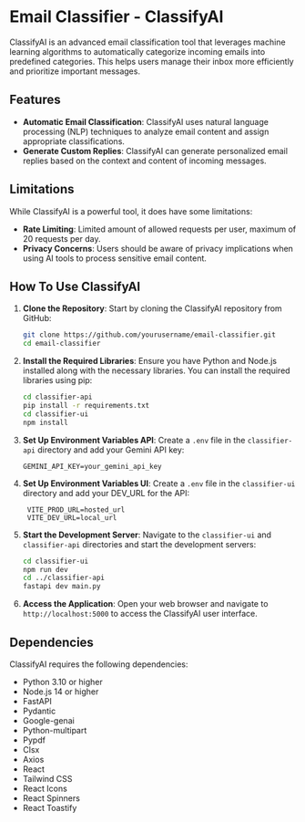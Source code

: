 # Email Classifier - ClassifyAI

ClassifyAI is an advanced email classification tool that leverages machine learning algorithms to automatically categorize incoming emails into predefined categories. This helps users manage their inbox more efficiently and prioritize important messages.

## Features

- **Automatic Email Classification**: ClassifyAI uses natural language processing (NLP) techniques to analyze email content and assign appropriate classifications.
- **Generate Custom Replies**: ClassifyAI can generate personalized email replies based on the context and content of incoming messages.

## Limitations

While ClassifyAI is a powerful tool, it does have some limitations:

- **Rate Limiting**: Limited amount of allowed requests per user, maximum of 20 requests per day.
- **Privacy Concerns**: Users should be aware of privacy implications when using AI tools to process sensitive email content.

## How To Use ClassifyAI

1. **Clone the Repository**: Start by cloning the ClassifyAI repository from GitHub:

   ```bash
   git clone https://github.com/yourusername/email-classifier.git
   cd email-classifier
   ```

2. **Install the Required Libraries**: Ensure you have Python and Node.js installed along with the necessary libraries. You can install the required libraries using pip:

   ```bash
   cd classifier-api
   pip install -r requirements.txt
   cd classifier-ui
   npm install
   ```

3. **Set Up Environment Variables API**: Create a `.env` file in the `classifier-api` directory and add your Gemini API key:

   ```plaintext
   GEMINI_API_KEY=your_gemini_api_key
   ```

4. **Set Up Environment Variables UI**: Create a `.env` file in the `classifier-ui` directory and add your DEV_URL for the API:

   ```plaintext
    VITE_PROD_URL=hosted_url
    VITE_DEV_URL=local_url
   ```

5. **Start the Development Server**: Navigate to the `classifier-ui` and `classifier-api` directories and start the development servers:

   ```bash
   cd classifier-ui
   npm run dev
   cd ../classifier-api
   fastapi dev main.py
   ```

6. **Access the Application**: Open your web browser and navigate to `http://localhost:5000` to access the ClassifyAI user interface.

## Dependencies

ClassifyAI requires the following dependencies:

- Python 3.10 or higher
- Node.js 14 or higher
- FastAPI
- Pydantic
- Google-genai
- Python-multipart
- Pypdf
- Clsx
- Axios
- React
- Tailwind CSS
- React Icons
- React Spinners
- React Toastify
